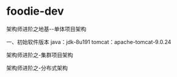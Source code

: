 # foodie-dev
架构师进阶之地基--单体项目架构

一、初始软件版本
java：jdk-8u191
tomcat：apache-tomcat-9.0.24


架构师进阶之-集群项目架构


架构师进阶之-分布式架构
